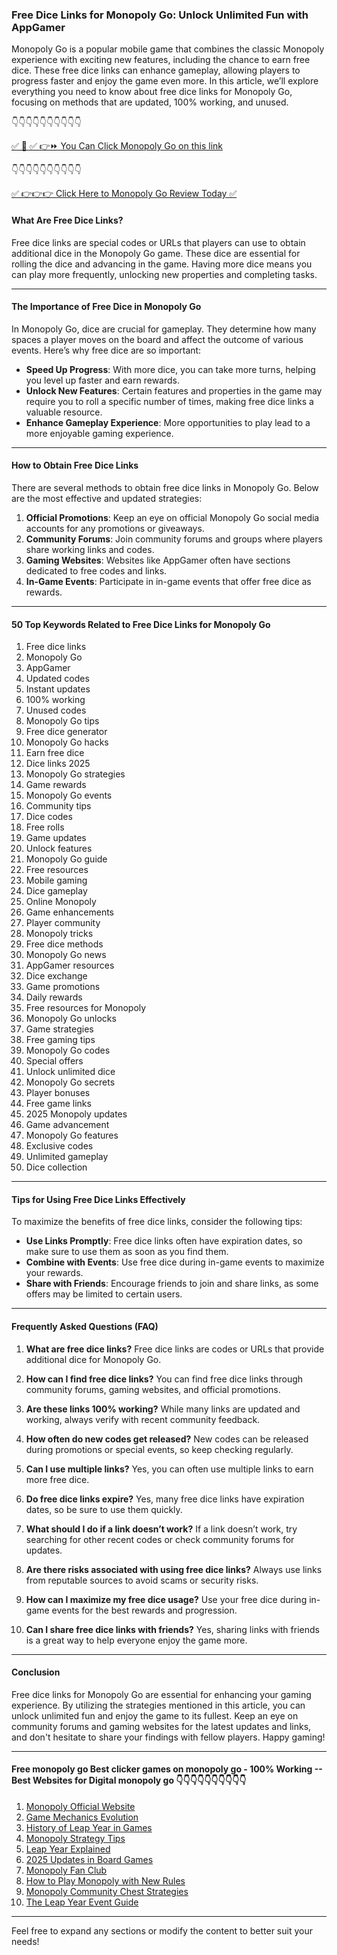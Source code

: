 ### Free Dice Links for Monopoly Go: Unlock Unlimited Fun with AppGamer


Monopoly Go is a popular mobile game that combines the classic Monopoly experience with exciting new features, including the chance to earn free dice. These free dice links can enhance gameplay, allowing players to progress faster and enjoy the game even more. In this article, we’ll explore everything you need to know about free dice links for Monopoly Go, focusing on methods that are updated, 100% working, and unused. 

 👇👇👇👇👇👇👇👇👇👇

[✅ 📌 ✅ 👉⏩ You Can Click Monopoly Go on this link](https://sthcodes.com/monopoly-go/)

 👇👇👇👇👇👇👇👇👇👇

[✅ 👉👉👉 Click Here to Monopoly Go Review  Today ✅](https://sthcodes.com/monopoly-go/)
 

#### What Are Free Dice Links?

Free dice links are special codes or URLs that players can use to obtain additional dice in the Monopoly Go game. These dice are essential for rolling the dice and advancing in the game. Having more dice means you can play more frequently, unlocking new properties and completing tasks.

---

#### The Importance of Free Dice in Monopoly Go

In Monopoly Go, dice are crucial for gameplay. They determine how many spaces a player moves on the board and affect the outcome of various events. Here’s why free dice are so important:

- **Speed Up Progress**: With more dice, you can take more turns, helping you level up faster and earn rewards.
- **Unlock New Features**: Certain features and properties in the game may require you to roll a specific number of times, making free dice links a valuable resource.
- **Enhance Gameplay Experience**: More opportunities to play lead to a more enjoyable gaming experience.

---

#### How to Obtain Free Dice Links

There are several methods to obtain free dice links in Monopoly Go. Below are the most effective and updated strategies:

1. **Official Promotions**: Keep an eye on official Monopoly Go social media accounts for any promotions or giveaways. 
2. **Community Forums**: Join community forums and groups where players share working links and codes.
3. **Gaming Websites**: Websites like AppGamer often have sections dedicated to free codes and links.
4. **In-Game Events**: Participate in in-game events that offer free dice as rewards.

---

#### 50 Top Keywords Related to Free Dice Links for Monopoly Go

1. Free dice links
2. Monopoly Go
3. AppGamer
4. Updated codes
5. Instant updates
6. 100% working
7. Unused codes
8. Monopoly Go tips
9. Free dice generator
10. Monopoly Go hacks
11. Earn free dice
12. Dice links 2025
13. Monopoly Go strategies
14. Game rewards
15. Monopoly Go events
16. Community tips
17. Dice codes
18. Free rolls
19. Game updates
20. Unlock features
21. Monopoly Go guide
22. Free resources
23. Mobile gaming
24. Dice gameplay
25. Online Monopoly
26. Game enhancements
27. Player community
28. Monopoly tricks
29. Free dice methods
30. Monopoly Go news
31. AppGamer resources
32. Dice exchange
33. Game promotions
34. Daily rewards
35. Free resources for Monopoly
36. Monopoly Go unlocks
37. Game strategies
38. Free gaming tips
39. Monopoly Go codes
40. Special offers
41. Unlock unlimited dice
42. Monopoly Go secrets
43. Player bonuses
44. Free game links
45. 2025 Monopoly updates
46. Game advancement
47. Monopoly Go features
48. Exclusive codes
49. Unlimited gameplay
50. Dice collection

---

#### Tips for Using Free Dice Links Effectively

To maximize the benefits of free dice links, consider the following tips:

- **Use Links Promptly**: Free dice links often have expiration dates, so make sure to use them as soon as you find them.
- **Combine with Events**: Use free dice during in-game events to maximize your rewards.
- **Share with Friends**: Encourage friends to join and share links, as some offers may be limited to certain users.

---

#### Frequently Asked Questions (FAQ)

1. **What are free dice links?**
   Free dice links are codes or URLs that provide additional dice for Monopoly Go.

2. **How can I find free dice links?**
   You can find free dice links through community forums, gaming websites, and official promotions.

3. **Are these links 100% working?**
   While many links are updated and working, always verify with recent community feedback.

4. **How often do new codes get released?**
   New codes can be released during promotions or special events, so keep checking regularly.

5. **Can I use multiple links?**
   Yes, you can often use multiple links to earn more free dice.

6. **Do free dice links expire?**
   Yes, many free dice links have expiration dates, so be sure to use them quickly.

7. **What should I do if a link doesn’t work?**
   If a link doesn’t work, try searching for other recent codes or check community forums for updates.

8. **Are there risks associated with using free dice links?**
   Always use links from reputable sources to avoid scams or security risks.

9. **How can I maximize my free dice usage?**
   Use your free dice during in-game events for the best rewards and progression.

10. **Can I share free dice links with friends?**
    Yes, sharing links with friends is a great way to help everyone enjoy the game more.

---

#### Conclusion

Free dice links for Monopoly Go are essential for enhancing your gaming experience. By utilizing the strategies mentioned in this article, you can unlock unlimited fun and enjoy the game to its fullest. Keep an eye on community forums and gaming websites for the latest updates and links, and don't hesitate to share your findings with fellow players. Happy gaming!

---

 #### Free monopoly go Best clicker games on monopoly go - 100% Working --**Best Websites for Digital monopoly go** 👇👇👇👇👇👇👇👇👇👇

1. [Monopoly Official Website](https://sthcodes.com/monopoly-go/)
2. [Game Mechanics Evolution](https://sthcodes.com/monopoly-go/)
3. [History of Leap Year in Games](https://sthcodes.com/monopoly-go/)
4. [Monopoly Strategy Tips](https://sthcodes.com/monopoly-go/)
5. [Leap Year Explained](https://sthcodes.com/monopoly-go/)
6. [2025 Updates in Board Games](https://sthcodes.com/monopoly-go/)
7. [Monopoly Fan Club](https://sthcodes.com/monopoly-go/)
8. [How to Play Monopoly with New Rules](https://sthcodes.com/monopoly-go/)
9. [Monopoly Community Chest Strategies](https://sthcodes.com/monopoly-go/)
10. [The Leap Year Event Guide](https://sthcodes.com/monopoly-go/)


---

Feel free to expand any sections or modify the content to better suit your needs!